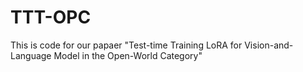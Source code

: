 # TTT-OPC

This is code for our papaer "Test-time Training LoRA for Vision-and-Language Model in the Open-World Category"
